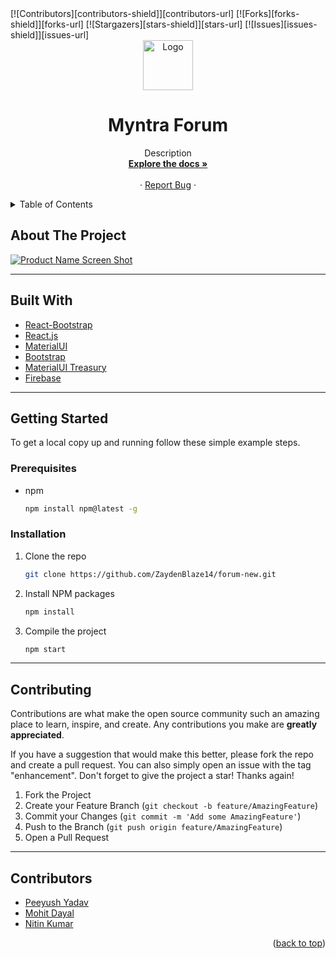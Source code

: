 <div id="top"></div>
[![Contributors][contributors-shield]][contributors-url]
[![Forks][forks-shield]][forks-url]
[![Stargazers][stars-shield]][stars-url]
[![Issues][issues-shield]][issues-url]


<!-- PROJECT LOGO -->
<br />
<div align="center">
  <a href="https://i.imgur.com/KEwgVTc.png">
    <img src="https://i.imgur.com/KEwgVTc.png" alt="Logo" width="80" height="80">
  </a>

<h1 align="center">Myntra Forum</h1>

  <p align="center">
    Description
    <br />
    <a href="https://github.com/ZaydenBlaze14/forum-new"><strong>Explore the docs »</strong></a>
    <br />
    <br /> 
    ·
    <a href="https://github.com/ZaydenBlaze14/forum-new/issues">Report Bug</a>
    ·
  </p>
</div>



<!-- TABLE OF CONTENTS -->
<details>
  <summary>Table of Contents</summary>
  <ol>
    <li>
      <a href="#about-the-project">About The Project</a>
      <ul>
        <li><a href="#built-with">Built With</a></li>
      </ul>
    </li>
    <li>
      <a href="#getting-started">Getting Started</a>
      <ul>
        <li><a href="#prerequisites">Prerequisites</a></li>
        <li><a href="#installation">Installation</a></li>
      </ul>
    </li>
    <li><a href="#usage">Usage</a></li>
    <li><a href="#roadmap">Roadmap</a></li>
    <li><a href="#contributing">Contributing</a></li>
  </ol>
</details>



<!-- ABOUT THE PROJECT -->
## About The Project

[![Product Name Screen Shot][product-screenshot]](https://example.com)


<hr>

## Built With

* [React-Bootstrap](https://nextjs.org/)
* [React.js](https://reactjs.org/)
* [MaterialUI](https://mui.com/)
* [Bootstrap](https://getbootstrap.com)
* [MaterialUI Treasury](https://mui-treasury.com/)
* [Firebase](https://firebase.google.com/)



<hr>

<!-- GETTING STARTED -->
## Getting Started


To get a local copy up and running follow these simple example steps.

### Prerequisites


* npm
  ```sh
  npm install npm@latest -g
  ```

### Installation


1. Clone the repo
   ```sh
   git clone https://github.com/ZaydenBlaze14/forum-new.git
   ```
3. Install NPM packages
   ```sh
   npm install
   ```
3. Compile the project
   ```sh
   npm start
   ```

<hr>

<!-- CONTRIBUTING -->
## Contributing

Contributions are what make the open source community such an amazing place to learn, inspire, and create. Any contributions you make are **greatly appreciated**.

If you have a suggestion that would make this better, please fork the repo and create a pull request. You can also simply open an issue with the tag "enhancement".
Don't forget to give the project a star! Thanks again!

1. Fork the Project
2. Create your Feature Branch (`git checkout -b feature/AmazingFeature`)
3. Commit your Changes (`git commit -m 'Add some AmazingFeature'`)
4. Push to the Branch (`git push origin feature/AmazingFeature`)
5. Open a Pull Request

<hr>

## Contributors

* [Peeyush Yadav](https://github.com/ZaydenBlaze14)
* [Mohit Dayal](https://github.com/mohit385)
* [Nitin Kumar](https://github.com/nitin06890)

<p align="right">(<a href="#top">back to top</a>)</p>






<!-- MARKDOWN LINKS & IMAGES -->
<!-- https://www.markdownguide.org/basic-syntax/#reference-style-links -->
[contributors-shield]: https://img.shields.io/github/contributors/ZaydenBlaze14/forum-new.svg?style=for-the-badge
[contributors-url]: https://github.com/ZaydenBlaze14/forum-new/graphs/contributors
[forks-shield]: https://img.shields.io/github/forks/ZaydenBlaze14/forum-new.svg?style=for-the-badge
[forks-url]: https://github.com/ZaydenBlaze14/forum-new/network/members
[stars-shield]: https://img.shields.io/github/stars/ZaydenBlaze14/forum-new.svg?style=for-the-badge
[stars-url]: https://github.com/ZaydenBlaze14/forum-new/stargazers
[issues-shield]: https://img.shields.io/github/issues/ZaydenBlaze14/forum-new.svg?style=for-the-badge
[issues-url]: https://github.com/ZaydenBlaze14/forum-new/issues
[license-shield]: https://img.shields.io/github/license/ZaydenBlaze14/forum-new.svg?style=for-the-badge
[license-url]: https://github.com/ZaydenBlaze14/forum-new/blob/master/LICENSE.txt
[product-screenshot]: images/screenshot.png